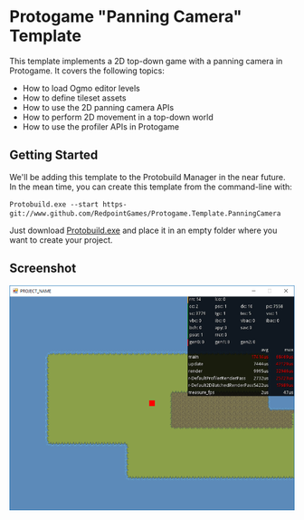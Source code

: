 Protogame "Panning Camera" Template
================================

This template implements a 2D top-down game with a panning camera in Protogame.  It covers the following topics:

- How to load Ogmo editor levels
- How to define tileset assets
- How to use the 2D panning camera APIs
- How to perform 2D movement in a top-down world
- How to use the profiler APIs in Protogame

Getting Started
------------------

We'll be adding this template to the Protobuild Manager in the near future.  In the mean time, you can create this template from the command-line with:

```
Protobuild.exe --start https-git://www.github.com/RedpointGames/Protogame.Template.PanningCamera
```

Just download [Protobuild.exe](https://github.com/Protobuild/Protobuild/raw/master/Protobuild.exe) and place it in an empty folder where you want to create your project.

Screenshot
--------------

![Screenshot](screenshot.png "Screenshot")
